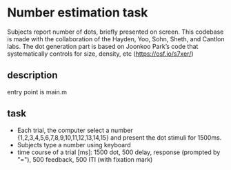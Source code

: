 # Number estimation task

Subjects report number of dots, briefly presented on screen. 
This codebase is made with the collaboration of the Hayden, Yoo, Sohn, Sheth, and Cantlon labs.
The dot generation part is based on Joonkoo Park’s code that systematically controls for size, density, etc (https://osf.io/s7xer/)

## description
entry point is main.m

## task
- Each trial, the computer select a number {1,2,3,4,5,6,7,8,9,10,11,12,13,14,15} and present the dot stimuli for 1500ms.
- Subjects type a number using keyboard
- time course of a trial [ms]: 1500 dot, 500 delay, response (prompted by "="), 500 feedback, 500 ITI (with fixation mark)